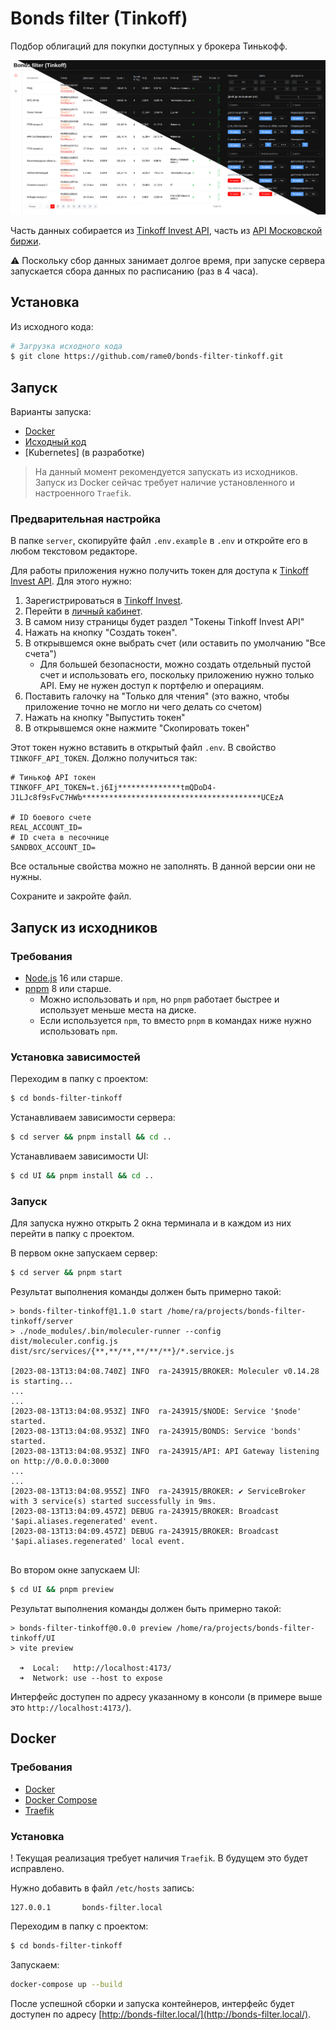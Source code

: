# Bonds filter (Tinkoff)

Подбор облигаций для покупки доступных у брокера Тинькофф.

![screen1.png](assets/screen1.png)

Часть данных собирается из [Tinkoff Invest API](https://tinkoff.github.io/investAPI/), часть
из [API Московской биржи](https://www.moex.com/a2193).
 
⚠ Поскольку сбор данных занимает долгое время, при запуске сервера запускается сбора данных по расписанию (раз в 4
часа).

## Установка

Из исходного кода:

```bash
# Загрузка исходного кода
$ git clone https://github.com/rame0/bonds-filter-tinkoff.git
```

## Запуск

Варианты запуска:

* [Docker](#docker)
* [Исходный код](#запуск-из-исходников)
* [Kubernetes] (в разработке)

> На данный момент рекомендуется запускать из исходников.
> Запуск из Docker сейчас требует наличие установленного и настроенного `Traefik`.

### Предварительная настройка

В папке `server`, скопируйте файл `.env.example` в `.env` и откройте его в любом текстовом редакторе.

Для работы приложения нужно получить токен для доступа к [Tinkoff Invest API](https://tinkoff.github.io/investAPI/).
Для этого нужно:

1. Зарегистрироваться в [Tinkoff Invest](https://www.tinkoff.ru/invest/).
2. Перейти в [личный кабинет](https://www.tinkoff.ru/invest/settings/).
3. В самом низу страницы будет раздел "Токены Tinkoff Invest API"
4. Нажать на кнопку "Создать токен".
5. В открывшемся окне выбрать счет (или оставить по умолчанию "Все счета")
    * Для большей безопасности, можно создать отдельный пустой счет и использовать его, поскольку приложению нужно
      только API. Ему не нужен доступ к портфелю и операциям.
6. Поставить галочку на "Только для чтения" (это важно, чтобы приложение точно не могло ни чего делать со счетом)
7. Нажать на кнопку "Выпустить токен"
8. В открывшемся окне нажмите "Скопировать токен"

Этот токен нужно вставить в открытый файл `.env`. В свойство `TINKOFF_API_TOKEN`. Должно получиться так:

```dotenv
# Тинькоф API токен
TINKOFF_API_TOKEN=t.j6Ij**************tmQDoD4-J1LJc8f9sFvC7HWb****************************************UCEzA

# ID боевого счете
REAL_ACCOUNT_ID=
# ID счета в песочнице
SANDBOX_ACCOUNT_ID=
```

Все остальные свойства можно не заполнять. В данной версии они не нужны.

Сохраните и закройте файл.

## Запуск из исходников

### Требования

* [Node.js](https://nodejs.org/en/) 16 или старше.
* [pnpm](https://pnpm.io/) 8 или старше.
    * Можно использовать и `npm`, но `pnpm` работает быстрее и использует меньше места на диске.
    * Если используется `npm`, то вместо `pnpm` в командах ниже нужно использовать `npm`.

### Установка зависимостей

Переходим в папку с проектом:

```bash
$ cd bonds-filter-tinkoff
```

Устанавливаем зависимости сервера:

```bash
$ cd server && pnpm install && cd ..
```

Устанавливаем зависимости UI:

```bash
$ cd UI && pnpm install && cd ..
```

### Запуск

Для запуска нужно открыть 2 окна терминала и в каждом из них перейти в папку с проектом.

В первом окне запускаем сервер:

```bash
$ cd server && pnpm start
```

Результат выполнения команды должен быть примерно такой:

```log
> bonds-filter-tinkoff@1.1.0 start /home/ra/projects/bonds-filter-tinkoff/server
> ./node_modules/.bin/moleculer-runner --config dist/moleculer.config.js dist/src/services/{**,**/**,**/**/**}/*.service.js

[2023-08-13T13:04:08.740Z] INFO  ra-243915/BROKER: Moleculer v0.14.28 is starting...
...
...
[2023-08-13T13:04:08.953Z] INFO  ra-243915/$NODE: Service '$node' started.
[2023-08-13T13:04:08.953Z] INFO  ra-243915/BONDS: Service 'bonds' started.
[2023-08-13T13:04:08.953Z] INFO  ra-243915/API: API Gateway listening on http://0.0.0.0:3000
...
...
[2023-08-13T13:04:08.955Z] INFO  ra-243915/BROKER: ✔ ServiceBroker with 3 service(s) started successfully in 9ms.
[2023-08-13T13:04:09.457Z] DEBUG ra-243915/BROKER: Broadcast '$api.aliases.regenerated' event.
[2023-08-13T13:04:09.457Z] DEBUG ra-243915/BROKER: Broadcast '$api.aliases.regenerated' local event.


```

Во втором окне запускаем UI:

```bash
$ cd UI && pnpm preview
```

Результат выполнения команды должен быть примерно такой:

```log
> bonds-filter-tinkoff@0.0.0 preview /home/ra/projects/bonds-filter-tinkoff/UI
> vite preview

  ➜  Local:   http://localhost:4173/
  ➜  Network: use --host to expose
```

Интерфейс доступен по адресу указанному в консоли (в примере выше это `http://localhost:4173/`).

## Docker

### Требования

* [Docker](https://www.docker.com/)
* [Docker Compose](https://docs.docker.com/compose/)
* [Traefik](https://doc.traefik.io/traefik/)

### Установка

! Текущая реализация требует наличия `Traefik`. В будущем это будет исправлено.

Нужно добавить в файл `/etc/hosts` запись:

```text
127.0.0.1       bonds-filter.local
```

Переходим в папку с проектом:

```bash
$ cd bonds-filter-tinkoff
```

Запускаем:

```bash
docker-compose up --build
```

После успешной сборки и запуска контейнеров, интерфейс будет доступен по
адресу [http://bonds-filter.local/](http://bonds-filter.local/).
